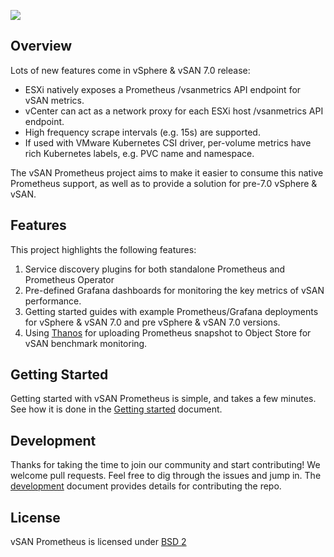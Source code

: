 [<img src="https://s-a.github.io/license/img/bsd-2-clause.svg" />](https://github.com/vmware/vsan-prometheus/blob/main/LICENSE)

## Overview

Lots of new features come in vSphere & vSAN 7.0 release:
* ESXi natively exposes a Prometheus /vsanmetrics API endpoint for vSAN metrics.
* vCenter can act as a network proxy for each ESXi host /vsanmetrics API endpoint.
* High frequency scrape intervals (e.g. 15s) are supported.
* If used with VMware Kubernetes CSI driver, per-volume metrics have rich Kubernetes labels, e.g. PVC name and namespace.

The vSAN Prometheus project aims to make it easier to consume this native Prometheus support, as well as to provide a solution for pre-7.0 vSphere & vSAN.

## Features
This project highlights the following features:
1. Service discovery plugins for both standalone Prometheus and Prometheus Operator
2. Pre-defined Grafana dashboards for monitoring the key metrics of vSAN performance.
1. Getting started guides with example Prometheus/Grafana deployments for vSphere & vSAN 7.0 and pre vSphere & vSAN 7.0 versions.
4. Using [Thanos](https://github.com/thanos-io/thanos) for uploading Prometheus snapshot to Object Store for vSAN benchmark monitoring.    

## Getting Started
Getting started with vSAN Prometheus is simple, and takes a few minutes.
See how it is done in the [Getting started](./docs/getting-started.md) document.

## Development
Thanks for taking the time to join our community and start contributing! We welcome pull requests.
Feel free to dig through the issues and jump in. 
The [development](./docs/development.md) document provides details for contributing the repo.

## License
vSAN Prometheus is licensed under [BSD 2](./LICENSE)